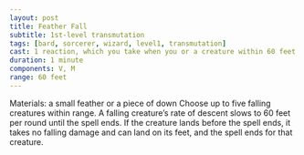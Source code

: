 ```yaml
---
layout: post
title: Feather Fall
subtitle: 1st-level transmutation
tags: [bard, sorcerer, wizard, level1, transmutation]
cast: 1 reaction, which you take when you or a creature within 60 feet of you falls
duration: 1 minute
components: V, M
range: 60 feet
---
```

Materials: a small feather or a piece of down
Choose up to five falling creatures within range. A falling creature’s rate of descent slows to 60 feet per round until the spell ends. If the creature lands before the spell ends, it takes no falling damage and can land on its feet, and the spell ends for that creature.